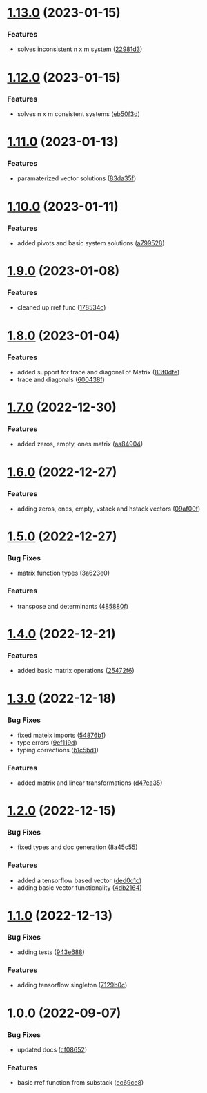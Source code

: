 # [1.13.0](https://github.com/repetere/jsonstack-math/compare/v1.12.0...v1.13.0) (2023-01-15)


### Features

* solves inconsistent n x m system ([22981d3](https://github.com/repetere/jsonstack-math/commit/22981d3f56ea935bbc7b32db8e36150b20849bfa))

# [1.12.0](https://github.com/repetere/jsonstack-math/compare/v1.11.0...v1.12.0) (2023-01-15)


### Features

* solves n x m consistent systems ([eb50f3d](https://github.com/repetere/jsonstack-math/commit/eb50f3d550c78322b25638bacf35f45156112ed1))

# [1.11.0](https://github.com/repetere/jsonstack-math/compare/v1.10.0...v1.11.0) (2023-01-13)


### Features

* paramaterized vector solutions ([83da35f](https://github.com/repetere/jsonstack-math/commit/83da35ff68366b69e7e01e9a501b0583016a15f9))

# [1.10.0](https://github.com/repetere/jsonstack-math/compare/v1.9.0...v1.10.0) (2023-01-11)


### Features

* added pivots and basic system solutions ([a799528](https://github.com/repetere/jsonstack-math/commit/a799528f74b857f98898a5502f45d48f6fbefde1))

# [1.9.0](https://github.com/repetere/jsonstack-math/compare/v1.8.0...v1.9.0) (2023-01-08)


### Features

* cleaned up rref func ([178534c](https://github.com/repetere/jsonstack-math/commit/178534c5205e4a5c9b49627453ad14258d4bd1b8))

# [1.8.0](https://github.com/repetere/jsonstack-math/compare/v1.7.0...v1.8.0) (2023-01-04)


### Features

* added support for trace and diagonal of Matrix ([83f0dfe](https://github.com/repetere/jsonstack-math/commit/83f0dfeea6ad5ebe131007cace6de9678a8e8bb7))
* trace and diagonals ([600438f](https://github.com/repetere/jsonstack-math/commit/600438f9b06d6e439449e566c2e19f739c75681e))

# [1.7.0](https://github.com/repetere/jsonstack-math/compare/v1.6.0...v1.7.0) (2022-12-30)


### Features

* added zeros, empty, ones matrix ([aa84904](https://github.com/repetere/jsonstack-math/commit/aa84904ab2be9cc8ed5635d46c4a955fbc1fcdd0))

# [1.6.0](https://github.com/repetere/jsonstack-math/compare/v1.5.0...v1.6.0) (2022-12-27)


### Features

* adding zeros, ones, empty, vstack and hstack vectors ([09af00f](https://github.com/repetere/jsonstack-math/commit/09af00fb3265fd90e359c32dd5a91e55bf3cc9c9))

# [1.5.0](https://github.com/repetere/jsonstack-math/compare/v1.4.0...v1.5.0) (2022-12-27)


### Bug Fixes

* matrix function types ([3a623e0](https://github.com/repetere/jsonstack-math/commit/3a623e05333e29f5fa00eed3da4affc4e8751543))


### Features

* transpose and determinants ([485880f](https://github.com/repetere/jsonstack-math/commit/485880f02162484526d533a046c378825984bf40))

# [1.4.0](https://github.com/repetere/jsonstack-math/compare/v1.3.0...v1.4.0) (2022-12-21)


### Features

* added basic matrix operations ([25472f6](https://github.com/repetere/jsonstack-math/commit/25472f6806aad387e4db54091184560fc10938a9))

# [1.3.0](https://github.com/repetere/jsonstack-math/compare/v1.2.0...v1.3.0) (2022-12-18)


### Bug Fixes

* fixed mateix imports ([54876b1](https://github.com/repetere/jsonstack-math/commit/54876b174ec31946ce2a05a3f78afbdb4c85ef9a))
* type errors ([9ef119d](https://github.com/repetere/jsonstack-math/commit/9ef119da5d55625fad17fd641e081eeedf89c6b6))
* typing corrections ([b1c5bd1](https://github.com/repetere/jsonstack-math/commit/b1c5bd195c44426611650ce4f799a2f7c36868b4))


### Features

* added matrix and linear transformations ([d47ea35](https://github.com/repetere/jsonstack-math/commit/d47ea352e85e1287d7f7e7c3c819fd9cd312482b))

# [1.2.0](https://github.com/repetere/jsonstack-math/compare/v1.1.0...v1.2.0) (2022-12-15)


### Bug Fixes

* fixed types and doc generation ([8a45c55](https://github.com/repetere/jsonstack-math/commit/8a45c55fc854a227284e996591ca19fb8c9b5ad0))


### Features

* added a tensorflow based vector ([ded0c1c](https://github.com/repetere/jsonstack-math/commit/ded0c1c347f500d62b8ce5cc9a1995c49b468ebc))
* adding basic vector functionality ([4db2164](https://github.com/repetere/jsonstack-math/commit/4db21643623e1b0f6f82f6a64ff5ee745048eefd))

# [1.1.0](https://github.com/repetere/jsonstack-math/compare/v1.0.0...v1.1.0) (2022-12-13)


### Bug Fixes

* adding tests ([943e688](https://github.com/repetere/jsonstack-math/commit/943e68883218a141b1ac03fbb79299d88fc82833))


### Features

* adding tensorflow singleton ([7129b0c](https://github.com/repetere/jsonstack-math/commit/7129b0c42c00d69d5c425fc481fd7d0782d67786))

# 1.0.0 (2022-09-07)


### Bug Fixes

* updated docs ([cf08652](https://github.com/repetere/jsonstack-math/commit/cf086528fb34d5fba66a1b262942853c0b1b8f40))


### Features

* basic rref function from substack ([ec69ce8](https://github.com/repetere/jsonstack-math/commit/ec69ce847b64c720f701c206cdde98b0af1b9e7a))
